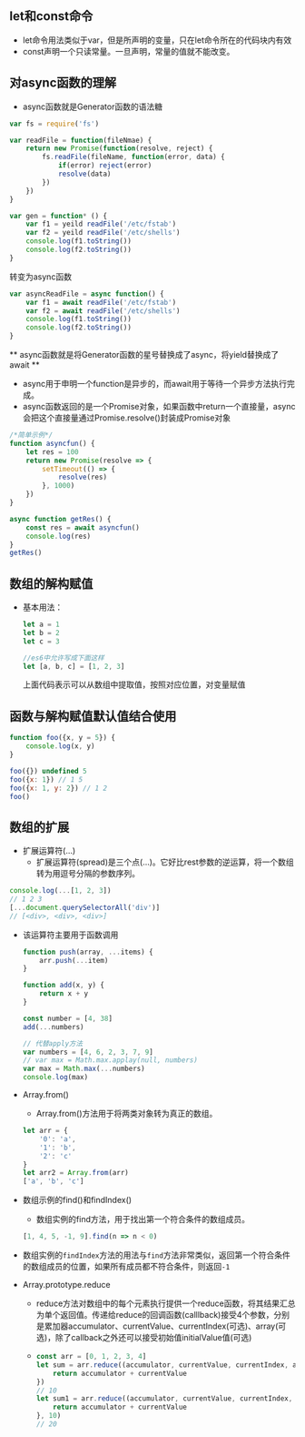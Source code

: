 ## let和const命令

* let命令用法类似于var，但是所声明的变量，只在let命令所在的代码块内有效
* const声明一个只读常量。一旦声明，常量的值就不能改变。

## 对async函数的理解

* async函数就是Generator函数的语法糖

```javascript
var fs = require('fs')

var readFile = function(fileNmae) {
    return new Promise(function(resolve, reject) {
        fs.readFile(fileName, function(error, data) {
            if(error) reject(error)
            resolve(data)
        })
    })
}

var gen = function* () {
    var f1 = yeild readFile('/etc/fstab')
    var f2 = yeild readFile('/etc/shells')
    console.log(f1.toString())
    console.log(f2.toString())
}
```

转变为async函数

```javascript
var asyncReadFile = async function() {
    var f1 = await readFile('/etc/fstab')
    var f2 = await readFile('/etc/shells')
    console.log(f1.toString())
    console.log(f2.toString())
}
```

** async函数就是将Generator函数的星号替换成了async，将yield替换成了await **

* async用于申明一个function是异步的，而await用于等待一个异步方法执行完成。
* async函数返回的是一个Promise对象，如果函数中return一个直接量，async会把这个直接量通过Promise.resolve()封装成Promise对象

```javascript
/*简单示例*/
function asyncfun() {
    let res = 100
    return new Promise(resolve => {
        setTimeout(() => {
            resolve(res)
        }, 1000)
    })
}

async function getRes() {
    const res = await asyncfun()
    console.log(res)
}
getRes()
```

## 数组的解构赋值

* 基本用法：

  ```javascript
  let a = 1
  let b = 2
  let c = 3
  
  //es6中允许写成下面这样
  let [a, b, c] = [1, 2, 3]
  ```

  上面代码表示可以从数组中提取值，按照对应位置，对变量赋值

## 函数与解构赋值默认值结合使用

```javascript
function foo({x, y = 5}) {
    console.log(x, y)
}

foo({}) undefined 5
foo({x: 1}) // 1 5
foo({x: 1, y: 2}) // 1 2
foo()
```

## 数组的扩展

* 扩展运算符(...)
  * 扩展运算符(spread)是三个点(...)。它好比rest参数的逆运算，将一个数组转为用逗号分隔的参数序列。

```javascript
console.log(...[1, 2, 3])
// 1 2 3
[...document.querySelectorAll('div')]
// [<div>, <div>, <div>]
```

* 该运算符主要用于函数调用

  ```javascript
  function push(array, ...items) {
      arr.push(...item)
  }
  
  function add(x, y) {
      return x + y
  }
  
  const number = [4, 38]
  add(...numbers)
  
  // 代替apply方法
  var numbers = [4, 6, 2, 3, 7, 9]
  // var max = Math.max.applay(null, numbers)
  var max = Math.max(...numbers)
  console.log(max)
  ```

* Array.from()

  * Array.from()方法用于将两类对象转为真正的数组。

  ```javascript
  let arr = {
      '0': 'a',
      '1': 'b',
      '2': 'c'
  }
  let arr2 = Array.from(arr)
  ['a', 'b', 'c']
  ```

* 数组示例的find()和findIndex()

  * 数组实例的find方法，用于找出第一个符合条件的数组成员。

  ```javascript
  [1, 4, 5, -1, 9].find(n => n < 0)
  ```

* 数组实例的`findIndex`方法的用法与`find`方法非常类似，返回第一个符合条件的数组成员的位置，如果所有成员都不符合条件，则返回`-1`

* Array.prototype.reduce

  * reduce方法对数组中的每个元素执行提供一个reduce函数，将其结果汇总为单个返回值。传递给reduce的回调函数(calllback)接受4个参数，分别是累加器accumulator、currentValue、currentIndex(可选)、array(可选)，除了callback之外还可以接受初始值initialValue值(可选)

  * ```javascript
    const arr = [0, 1, 2, 3, 4]
    let sum = arr.reduce((accumulator, currentValue, currentIndex, array) => {
        return accumulator + currentValue
    })
    // 10
    let sum1 = arr.reduce((accumulator, currentValue, currentIndex, array) => {
        return accumulator + currentValue
    }, 10)
    // 20
    ```


